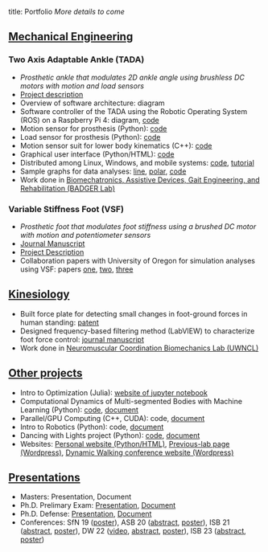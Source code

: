 title: Portfolio
*More details to come*
## <u>Mechanical Engineering</u>
### Two Axis Adaptable Ankle (TADA)
* *Prosthetic ankle that modulates 2D ankle angle using brushless DC motors with motion and load sensors*
* [Project description](https://github.com/kieran-nichols/catkin_ws_tadaros)
* Overview of software architecture: diagram
* Software controller of the TADA using the Robotic Operating System (ROS) on a Raspberry Pi 4: diagram, [code](https://github.com/kieran-nichols/catkin_ws_tadaros/tree/main/src/tada-ros/src/tada_ros/ankle_brain)
* Motion sensor for prosthesis (Python): [code](https://github.com/kieran-nichols/catkin_ws_tadaros/tree/main/src/tada-ros/src/tada_ros/sensors)
* Load sensor for prosthesis (Python): [code](https://github.com/kieran-nichols/catkin_ws_tadaros/tree/main/src/tada-ros/src/tada_ros/europa)
* Motion sensor suit for lower body kinematics (C++): [code](https://github.com/kieran-nichols/catkin_ws_remote/tree/main/src/streaming_protocol)
* Graphical user interface (Python/HTML): [code](https://github.com/kieran-nichols/catkin_ws_remote/blob/main/src/talker_listener/scripts/listener_control.py)
* Distributed among Linux, Windows, and mobile systems: [code](https://github.com/kieran-nichols/catkin_ws_remote), [tutorial](https://www.kieran-nichols.com/category/tutorials.html)
* Sample graphs for data analyses: [line](https://www.kieran-nichols.com/sample-line-plot-for-tada-data.html), [polar](https://www.kieran-nichols.com/sample-polar-plot-for-tada-data.html), [code](https://github.com/kieran-nichols/catkin_ws_remote/blob/main/data/for_bags/bag_proccessing_kn.py)
* Work done in [Biomechatronics, Assistive Devices, Gait Engineering, and Rehabilitation (BADGER Lab)](https://uwbadgerlab.engr.wisc.edu/)
### Variable Stiffness Foot (VSF)
* *Prosthetic foot that modulates foot stiffness using a brushed DC motor with motion and potentiometer sensors*
* [Journal Manuscript](https://github.com/kieran-nichols/kieran-nichols.github.io/blob/main/content/docs/Defense_presentation.pdf)
* [Project Description](https://www.kieran-nichols.com/vsf-publication-post.html)
* Collaboration papers with University of Oregon for simulation analyses using VSF: papers [one](https://github.com/kieran-nichols/kieran-nichols.github.io/blob/main/content/docs/Defense_presentation.pdf), [two](https://github.com/kieran-nichols/kieran-nichols.github.io/blob/main/content/docs/Defense_presentation.pdf), [three](https://github.com/kieran-nichols/kieran-nichols.github.io/blob/main/content/docs/Defense_presentation.pdf)
## <u>Kinesiology</u>
* Built force plate for detecting small changes in foot-ground forces in human standing: [patent](https://patentimages.storage.googleapis.com/00/2c/cb/07a8d3c419e81c/US20180132777A1.pdf)
* Designed frequency-based filtering method (LabVIEW) to characterize foot force control: [journal manuscript](https://doi.org/10.1016/j.jbiomech.2018.11.039)
* Work done in [Neuromuscular Coordination Biomechanics Lab (UWNCL)](https://ncl.labs.wisc.edu/)
## <u>Other projects</u>
* Intro to Optimization (Julia): [website of jupyter notebook](https://nbviewer.org/urls/laurentlessard.com/teaching/cs524/project/Spring2018/DawsonDillsNichols.ipynb)
* Computational Dynamics of Multi-segmented Bodies with Machine Learning (Python): [code](), [document](https://github.com/kieran-nichols/kieran-nichols.github.io/blob/main/content/docs/me751KieranNichols.pdf)
* Parallel/GPU Computing (C++, CUDA): code, [document](https://github.com/kieran-nichols/kieran-nichols.github.io/blob/main/content/docs/Defense_presentation.pdf)
* Intro to Robotics (Python): code, [document](https://github.com/kieran-nichols/kieran-nichols.github.io/blob/main/content/docs/Defense_presentation.pdf)
* Dancing with Lights project (Python): [code](https://github.com/kieran-nichols/Dancing_with_lights), [document](https://github.com/kieran-nichols/kieran-nichols.github.io/blob/main/content/docs/Defense_presentation.pdf)
* Websites: [Personal website (Python/HTML)](https://www.kieran-nichols.com/), [Previous-lab page (Wordpress)](https://uwbadgerlab.engr.wisc.edu/lab-members-new/kieran-nichols/), [Dynamic Walking conference website (Wordpress)](https://dynamicwalking.engr.wisc.edu/)
## <u>Presentations</u>
* Masters: Presentation, Document
* Ph.D. Prelimary Exam: [Presentation](https://github.com/kieran-nichols/kieran-nichols.github.io/blob/main/content/docs/Prelim_presentation.pdf), [Document](https://github.com/kieran-nichols/kieran-nichols.github.io/blob/main/content/docs/Dissertation%20Prelim%202021-11-30%20-%20final.pdf)
* Ph.D. Defense: [Presentation](https://github.com/kieran-nichols/kieran-nichols.github.io/blob/main/content/docs/Defense_presentation.pdf), [Document](https://github.com/kieran-nichols/kieran-nichols.github.io/blob/main/content/docs/Dissertation_submission.pdf)
* Conferences: SfN 19 ([poster](https://github.com/kieran-nichols/kieran-nichols.github.io/blob/main/content/docs/Defense_presentation.pdf)), ASB 20 ([abstract](https://github.com/kieran-nichols/kieran-nichols.github.io/blob/main/content/docs/AS2020_poster.pdf), 
[poster](https://github.com/kieran-nichols/kieran-nichols.github.io/blob/main/content/docs/Nichols_ASB_2020_Abstract_v01_KN.pdf)), 
ISB 21 ([abstract](https://github.com/kieran-nichols/kieran-nichols.github.io/blob/main/content/docs/Defense_presentation.pdf), [poster](https://github.com/kieran-nichols/kieran-nichols.github.io/blob/main/content/docs/Defense_presentation.pdf)), DW 22 ([video](https://mediaspace.wisc.edu/media/DW22_Nichols%2C+Kieran+-+June+14th+2022%2C+10A23A59+am/1_nt5x4otd), [abstract](https://uwbadgerlab.engr.wisc.edu/wp-content/uploads/sites/727/2022/06/Nichols_Abstract_edited.mp4), [poster](https://uwbadgerlab.engr.wisc.edu/wp-content/uploads/sites/727/2022/06/Nichols_Abstract_edited.mp4)), ISB 23 ([abstract](https://github.com/kieran-nichols/kieran-nichols.github.io/blob/main/content/docs/Defense_presentation.pdf), [poster](https://github.com/kieran-nichols/kieran-nichols.github.io/blob/main/content/docs/Defense_presentation.pdf))
    